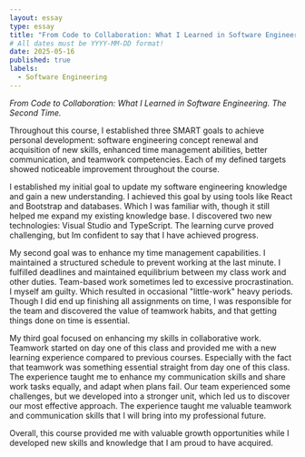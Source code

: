 ```yaml
---
layout: essay
type: essay
title: "From Code to Collaboration: What I Learned in Software Engineering. The Second Time."
# All dates must be YYYY-MM-DD format!
date: 2025-05-16
published: true
labels:
  - Software Engineering
---
```


*From Code to Collaboration: What I Learned in Software Engineering. The Second Time.*

Throughout this course, I established three SMART goals to achieve personal development: software engineering concept renewal and acquisition of new skills, enhanced time management abilities, better communication, and teamwork competencies. Each of my defined targets showed noticeable improvement throughout the course.

I established my initial goal to update my software engineering knowledge and gain a new understanding. I achieved this goal by using tools like React and Bootstrap and databases. Which I was familiar with, though it still helped me expand my existing knowledge base. I discovered two new technologies: Visual Studio and TypeScript. The learning curve proved challenging, but Im confident to say that I have achieved progress.

My second goal was to enhance my time management capabilities. I maintained a structured schedule to prevent working at the last minute. I fulfilled deadlines and maintained equilibrium between my class work and other duties. Team-based work sometimes led to excessive procrastination. I myself am guilty. Which resulted in occasional "little-work" heavy periods. Though I did end up finishing all assignments on time, I was responsible for the team and discovered the value of teamwork habits, and that getting things done on time is essential.

My third goal focused on enhancing my skills in collaborative work. Teamwork started on day one of this class and provided me with a new learning experience compared to previous courses. Especially with the fact that teamwork was something essential straight from day one of this class. The experience taught me to enhance my communication skills and share work tasks equally, and adapt when plans fail. Our team experienced some challenges, but we developed into a stronger unit, which led us to discover our most effective approach. The experience taught me valuable teamwork and communication skills that I will bring into my professional future.

Overall, this course provided me with valuable growth opportunities while I developed new skills and knowledge that I am proud to have acquired.
